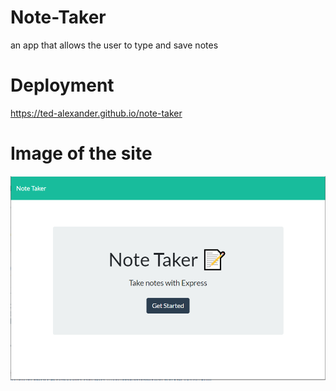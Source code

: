 # Note-Taker

an app that allows the user to type and save notes

# Deployment
https://ted-alexander.github.io/note-taker


# Image of the site

![image of website](notetaker.PNG)
